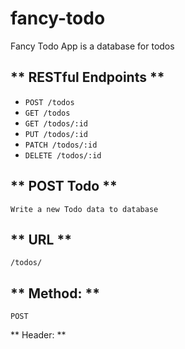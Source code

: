 # fancy-todo
Fancy Todo App is a database for todos

** RESTful Endpoints **
----
- `POST /todos`
- `GET /todos`
- `GET /todos/:id`
- `PUT /todos/:id`
- `PATCH /todos/:id`
- `DELETE /todos/:id`

** POST Todo **
----
    Write a new Todo data to database

** URL **
----
`/todos/`

** Method: **
----
`POST`

** Header: **
